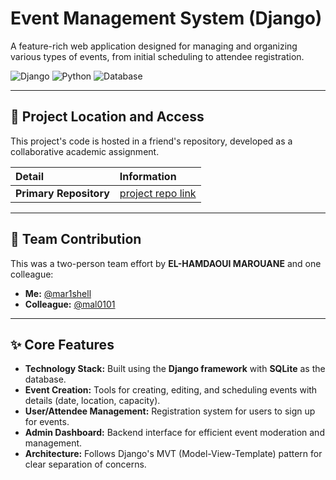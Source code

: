 # Event Management System (Django)

A feature-rich web application designed for managing and organizing various types of events, from initial scheduling to attendee registration.

![Django](https://img.shields.io/badge/Django-3.2+-092E20.svg?style=flat&logo=django)
![Python](https://img.shields.io/badge/Python-3.8+-3776AB.svg?style=flat&logo=python)
![Database](https://img.shields.io/badge/Database-SQLite-003D5C.svg?style=flat&logo=sqlite)

---

## 📌 Project Location and Access

This project's code is hosted in a friend's repository, developed as a collaborative academic assignment.

| Detail                 | Information                                                             |
| :--------------------- | :---------------------------------------------------------------------- |
| **Primary Repository** | [project repo link](https://github.com/mal0101/event_management_system) |

---

## 👥 Team Contribution

This was a two-person team effort by **EL-HAMDAOUI MAROUANE** and one colleague:

- **Me:** [@mar1shell](https://github.com/mar1shell)
- **Colleague:** [@mal0101](https://github.com/mal0101)

---

## ✨ Core Features

- **Technology Stack:** Built using the **Django framework** with **SQLite** as the database.
- **Event Creation:** Tools for creating, editing, and scheduling events with details (date, location, capacity).
- **User/Attendee Management:** Registration system for users to sign up for events.
- **Admin Dashboard:** Backend interface for efficient event moderation and management.
- **Architecture:** Follows Django's MVT (Model-View-Template) pattern for clear separation of concerns.
